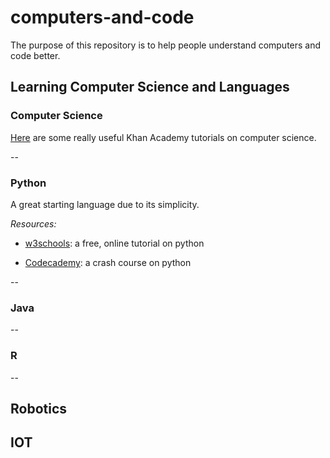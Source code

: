 # computers-and-code


The purpose of this repository is to help people understand computers and code better.

## Learning Computer Science and Languages

### Computer Science

[Here](https://www.khanacademy.org/computing/computer-science/) are some really useful Khan Academy tutorials on computer science.

--
### Python
A great starting language due to its simplicity.

_Resources:_

* [w3schools](https://www.w3schools.com/python/default.asp): a free, online tutorial on python

* [Codecademy](https://www.codecademy.com/learn/learn-python): a crash course on python


--
### Java

--
### R

--
## Robotics


## IOT










